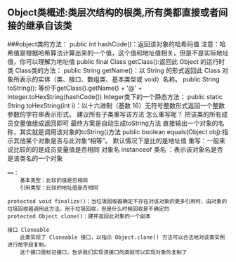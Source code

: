 ## Object类概述:类层次结构的根类,所有类都直接或者间接的继承自该类

###object类的方法：
    public int hashCode()：返回该对象的哈希码值
    注意：哈希值是根据哈希算法计算出来的一个值，这个值和地址值相关，但是不是实际地址值，你可以理解为地址值
    public final Class getClass():返回此 Object 的运行时类
        Class类的方法：
            public String getName()：以 String 的形式返回此 Class 对象所表示的实体（类、接口、数组类、基本类型或 void）名称。
    public String toString(): 等价于getClass().getName() + '@' + Integer.toHexString(hashCode())
            Integer类下的一个静态方法：
            public static String toHexString(int i)：以十六进制（基数 16）无符号整数形式返回一个整数参数的字符串表示形式。
            建议所有子类重写该方法
            怎么重写呢？
                把该类的所有成员变量值组成返回即可
                最终方案是自动生成toString方法
          直接输出一个对象的名称，其实就是调用该对象的toString()方法
    public boolean equals(Object obj):指示其他某个对象是否与此对象“相等”。
        默认情况下是比的是地址值
        重写：一般来说比较的的是成员变量值是否相同
        对象名 instanceof 类名 ：表示该对象名是否是该类名的一个对象

    ==：
        基本类型：比较的值是否相同
        引用类型：比较的地址值是否相同

    protected void finalize()：当垃圾回收器确定不存在对该对象的更多引用时，由对象的垃圾回收器调用此方法，用于垃圾回收，但是什么时候回收是不确定的
    protected Object clone()：建并返回此对象的一个副本

    接口 Cloneable
        此类实现了 Cloneable 接口，以指示 Object.clone() 方法可以合法地对该类实例进行按字段复制。
        这个接口是标记接口，告诉我们实现该接口的类就可以实现对象的复制了